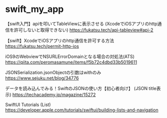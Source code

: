 # swift_my_app

【swift入門】apiを叩いてTableViewに表示させる (XcodeでiOSアプリのhttp通信を許可しないと取得できない)
https://fukatsu.tech/api-tableview#api-2

【swift】XcodeでiOSアプリのhttp通信を許可する方法
https://fukatsu.tech/permit-http-ios

iOS9のWebviewでNSURLErrorDomainとなる場合の対処法(ATS)
https://qiita.com/peromasamune/items/f5b72c4dbd33b5019611

JSONSerialization.jsonObjectの引数はwithのみ
https://www.sejuku.net/blog/34776

データを読み込んでみる！SwiftのJSONの使い方【初心者向け】  (JSON title表示)
https://techacademy.jp/magazine/15272

SwiftUI Tutorials (List)
https://developer.apple.com/tutorials/swiftui/building-lists-and-navigation
